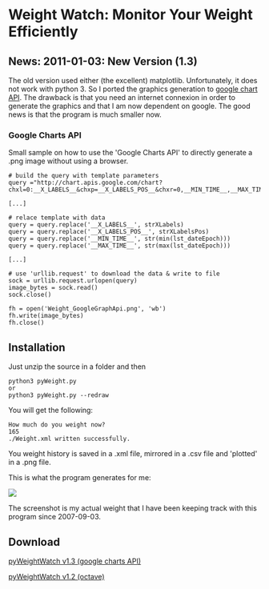 
# Weight Watch: Monitor Your Weight Efficiently

## News: 2011-01-03: New Version (1.3)

The old version used either (the excellent) matplotlib. Unfortunately, it does not work with python 3. So I ported the graphics generation to [google chart API](http://code.google.com/apis/chart/). The drawback is that you need an internet connexion in order to generate the graphics and that I am now dependent on google. The good news is that the program is much smaller now.

### Google Charts API

Small sample on how to use the 'Google Charts API' to directly generate a .png image without using a browser.

    # build the query with template parameters
    query ="http://chart.apis.google.com/chart?chxl=0:__X_LABELS__&chxp=__X_LABELS_POS__&chxr=0,__MIN_TIME__,__MAX_TIME__|1,__MIN_WEIGHT__,__MAX_WEIGHT__&chxs=0,676767,11.5,0,lt,676767|1,676767,11.5,0,lt,676767&chxt=x,y&chs=800x300&cht=lc&chco=3072F3&chds=__MIN_WEIGHT__,__MAX_WEIGHT__&chd=t:__COMMASEP_WEIGHT__&chdl=Weight&chdlp=b&chls=2,4,1&chma=5,5,5,25&chtt=Your+Weight+Timeline"
    
    [...]
    
    # relace template with data
    query = query.replace('__X_LABELS__', strXLabels)
    query = query.replace('__X_LABELS_POS__', strXLabelsPos)
    query = query.replace('__MIN_TIME__', str(min(lst_dateEpoch)))
    query = query.replace('__MAX_TIME__', str(max(lst_dateEpoch)))
    
    [...]
    
    # use 'urllib.request' to download the data & write to file
    sock = urllib.request.urlopen(query)
    image_bytes = sock.read()
    sock.close()

    fh = open('Weight_GoogleGraphApi.png', 'wb')
    fh.write(image_bytes)
    fh.close()    

## Installation

Just unzip the source in a folder and then

    python3 pyWeight.py
    or
    python3 pyWeight.py --redraw

You will get the following:
    
    How much do you weight now?
    165
    ./Weight.xml written successfully.

You weight history is saved in a .xml file, mirrored in a .csv file and 'plotted' in a .png file.

This is what the program generates for me:

![](../../static/WeightWatch_1p3_sshot_2011-03-04.png)

The screenshot is my actual weight that I have been keeping track with this program since 2007-09-03.

## Download

[pyWeightWatch v1.3 (google charts API)](../../static/weight_watch_v1-3_gcAPI.zip) 

[pyWeightWatch v1.2 (octave)](../../static/weight_watch_v1-2_octave.zip) 

